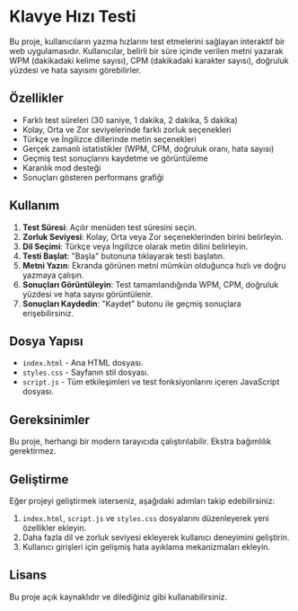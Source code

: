 # Klavye Hızı Testi

Bu proje, kullanıcıların yazma hızlarını test etmelerini sağlayan interaktif bir web uygulamasıdır. Kullanıcılar, belirli bir süre içinde verilen metni yazarak WPM (dakikadaki kelime sayısı), CPM (dakikadaki karakter sayısı), doğruluk yüzdesi ve hata sayısını görebilirler.

## Özellikler
- Farklı test süreleri (30 saniye, 1 dakika, 2 dakika, 5 dakika)
- Kolay, Orta ve Zor seviyelerinde farklı zorluk seçenekleri
- Türkçe ve İngilizce dillerinde metin seçenekleri
- Gerçek zamanlı istatistikler (WPM, CPM, doğruluk oranı, hata sayısı)
- Geçmiş test sonuçlarını kaydetme ve görüntüleme
- Karanlık mod desteği
- Sonuçları gösteren performans grafiği

## Kullanım
1. **Test Süresi**: Açılır menüden test süresini seçin.
2. **Zorluk Seviyesi**: Kolay, Orta veya Zor seçeneklerinden birini belirleyin.
3. **Dil Seçimi**: Türkçe veya İngilizce olarak metin dilini belirleyin.
4. **Testi Başlat**: "Başla" butonuna tıklayarak testi başlatın.
5. **Metni Yazın**: Ekranda görünen metni mümkün olduğunca hızlı ve doğru yazmaya çalışın.
6. **Sonuçları Görüntüleyin**: Test tamamlandığında WPM, CPM, doğruluk yüzdesi ve hata sayısı görüntülenir.
7. **Sonuçları Kaydedin**: "Kaydet" butonu ile geçmiş sonuçlara erişebilirsiniz.

## Dosya Yapısı
- `index.html` - Ana HTML dosyası.
- `styles.css` - Sayfanın stil dosyası.
- `script.js` - Tüm etkileşimleri ve test fonksiyonlarını içeren JavaScript dosyası.

## Gereksinimler
Bu proje, herhangi bir modern tarayıcıda çalıştırılabilir. Ekstra bağımlılık gerektirmez.

## Geliştirme
Eğer projeyi geliştirmek isterseniz, aşağıdaki adımları takip edebilirsiniz:
1. `index.html`, `script.js` ve `styles.css` dosyalarını düzenleyerek yeni özellikler ekleyin.
2. Daha fazla dil ve zorluk seviyesi ekleyerek kullanıcı deneyimini geliştirin.
3. Kullanıcı girişleri için gelişmiş hata ayıklama mekanizmaları ekleyin.

## Lisans
Bu proje açık kaynaklıdır ve dilediğiniz gibi kullanabilirsiniz.
